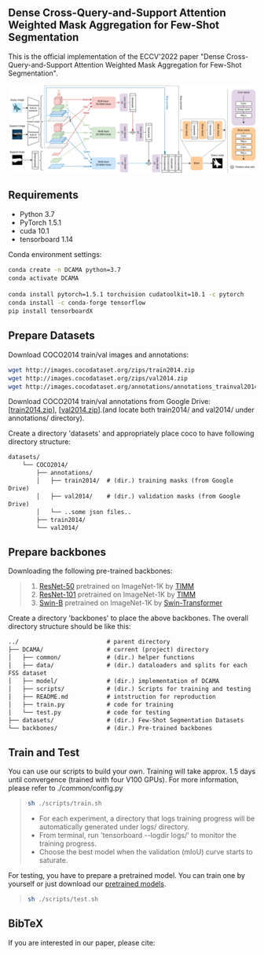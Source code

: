 ## Dense Cross-Query-and-Support Attention Weighted Mask Aggregation for Few-Shot Segmentation
This is the official implementation of the ECCV'2022 paper "Dense Cross-Query-and-Support Attention Weighted Mask Aggregation for Few-Shot Segmentation".

<p align="middle">
    <img src="assets/architecture.png">
</p>

## Requirements

- Python 3.7
- PyTorch 1.5.1
- cuda 10.1
- tensorboard 1.14

Conda environment settings:

```bash
conda create -n DCAMA python=3.7
conda activate DCAMA

conda install pytorch=1.5.1 torchvision cudatoolkit=10.1 -c pytorch
conda install -c conda-forge tensorflow
pip install tensorboardX
```

## Prepare Datasets

Download COCO2014 train/val images and annotations: 

```bash
wget http://images.cocodataset.org/zips/train2014.zip
wget http://images.cocodataset.org/zips/val2014.zip
wget http://images.cocodataset.org/annotations/annotations_trainval2014.zip
```

Download COCO2014 train/val annotations from Google Drive: [[train2014.zip](https://drive.google.com/file/d/1fcwqp0eQ_Ngf-8ZE73EsHKP8ZLfORdWR/view?usp=sharing)], [[val2014.zip](https://drive.google.com/file/d/16IJeYqt9oHbqnSI9m2nTXcxQWNXCfiGb/view?usp=sharing)].(and locate both train2014/ and val2014/ under annotations/ directory).

Create a directory 'datasets' and appropriately place coco to have following directory structure:

    datasets/
        └── COCO2014/           
            ├── annotations/
            │   ├── train2014/  # (dir.) training masks (from Google Drive) 
            │   ├── val2014/    # (dir.) validation masks (from Google Drive)
            │   └── ..some json files..
            ├── train2014/
            └── val2014/

## Prepare backbones

Downloading the following pre-trained backbones:

> 1. [ResNet-50](https://github.com/rwightman/pytorch-image-models/releases/download/v0.1-rsb-weights/resnet50_a1h-35c100f8.pth) pretrained on ImageNet-1K by [TIMM](https://github.com/rwightman/pytorch-image-models)
> 2. [ResNet-101](https://github.com/rwightman/pytorch-image-models/releases/download/v0.1-rsb-weights/resnet101_a1h-36d3f2aa.pth) pretrained on ImageNet-1K by [TIMM](https://github.com/rwightman/pytorch-image-models)
> 3. [Swin-B](https://github.com/SwinTransformer/storage/releases/download/v1.0.0/swin_base_patch4_window12_384.pth) pretrained on ImageNet-1K by [Swin-Transformer](https://github.com/microsoft/Swin-Transformer)

Create a directory 'backbones' to place the above backbones. The overall directory structure should be like this:

    ../                         # parent directory
    ├── DCAMA/                  # current (project) directory
    │   ├── common/             # (dir.) helper functions
    │   ├── data/               # (dir.) dataloaders and splits for each FSS dataset
    │   ├── model/              # (dir.) implementation of DCAMA
    │   ├── scripts/            # (dir.) Scripts for training and testing
    │   ├── README.md           # intstruction for reproduction
    │   ├── train.py            # code for training
    │   └── test.py             # code for testing
    ├── datasets/               # (dir.) Few-Shot Segmentation Datasets
    └── backbones/              # (dir.) Pre-trained backbones

## Train and Test
You can use our scripts to build your own. Training will take approx. 1.5 days until convergence (trained with four V100 GPUs). For more information, please refer to ./common/config.py

> ```bash
> sh ./scripts/train.sh
> ```
> 
> - For each experiment, a directory that logs training progress will be automatically generated under logs/ directory. 
> - From terminal, run 'tensorboard --logdir logs/' to monitor the training progress.
> - Choose the best model when the validation (mIoU) curve starts to saturate. 

For testing, you have to prepare a pretrained model. You can train one by yourself or just download our [pretrained models](https://drive.google.com/drive/folders/1vEw35yKoWkuDgkrclJPNSXeDtsTOVy_c?usp=sharing). 
> ```bash
> sh ./scripts/test.sh
> ```
> 

## BibTeX
If you are interested in our paper, please cite:
